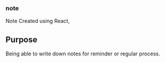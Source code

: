 ### note

Note Created using React,

## Purpose

Being able to write down notes for reminder or regular process.
